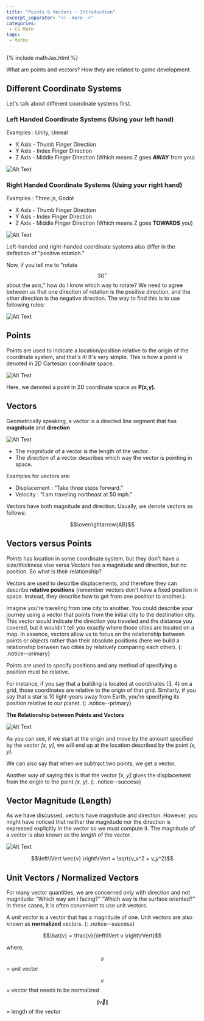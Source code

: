 ```yaml
---
title: "Points & Vectors - Introduction"
excerpt_separator: "<!--more-->"
categories:
 - CG Math
tags:
 - Maths
---
```

{% include mathJax.html %}

What are points and vectors? How they are related to game development.

<!--more-->

## Different Coordinate Systems

Let's talk about different coordinate systems first.

### Left Handed Coordinate Systems (Using your left hand)

Examples : Unity, Unreal

* X Axis - Thumb Finger Direction
* Y Axis - Index Finger Direction
* Z Axis - Middle Finger Direction (Which means Z goes **AWAY** from you)

![Alt Text](/assets/maths/math15.png)

### Right Handed Coordinate Systems (Using your right hand)

Examples : Three.js, Godot

* X Axis - Thumb Finger Direction
* Y Axis - Index Finger Direction
* Z Axis - Middle Finger Direction (Which means Z goes **TOWARDS** you)

![Alt Text](/assets/maths/math16.png)

Left-handed and right-handed coordinate systems also differ in the definition of “positive rotation.”

Now, if you tell me to “rotate $$30^{\circ}$$ about the axis,” how do I know which way to rotate? We need to agree between us
that one direction of rotation is the positive direction, and the other direction is the negative direction. The way to find this is to use following rules:

![Alt Text](/assets/maths/math17.png)


## Points
Points are used to indicate a location/position relative to the origin of the coordinate system, and that's it! It's very simple. This is how a point is denoted in 2D Cartesian coordinate space.

![Alt Text](/assets/maths/coordinate.png)

Here, we denoted a point in 2D coordinate space as **P(x,y).**

## Vectors
Geometrically speaking, a vector is a directed line segment that has **magnitude** and **direction**

![Alt Text](/assets/maths/math1.png)

* The *magnitude* of a vector is the length of the vector.
* The *direction* of a vector describes which way the vector is pointing in space.

Examples for vectors are: 
* Displacement : “Take three steps forward.”
* Velocity : “I am traveling northeast at 50 mph.”

Vectors have both magnitude and direction. Usually, we denote vectors as follows:

$$\overrightarrow{AB}$$

## Vectors versus Points
*Points* has location in some coordinate system, but they don't have a size/thickness vise versa *Vectors* has a
magnitude and direction, but no position. So what is their relationship?

Vectors are used to describe displacements, and therefore they can describe **relative positions** (remember vectors don't have a fixed position in space. Instead, they describe how to get from one position to another.).

Imagine you're traveling from one city to another. You could describe your journey using a vector that points from the initial city to the destination city. This vector would indicate the direction you traveled and the distance you covered, but it wouldn't tell you exactly where those cities are located on a map. In essence, vectors allow us to focus on the relationship between points or objects rather than their absolute positions (here we build a relationship between two cities by relatively comparing each other).
{: .notice--primary}

Points are used to specify positions and any method of specifying a position must be relative.

For instance, if you say that a building is located at coordinates (3, 4) on a grid, those coordinates are relative to the origin of that grid. Similarly, if you say that a star is 10 light-years away from Earth, you're specifying its position relative to our planet.
{: .notice--primary}

**The Relationship between Points and Vectors**

![Alt Text](/assets/maths/math2.png)

As you can see, if we start at the origin and move by the amount specified by the vector *[x, y]*, we will end up at the location described by the point
*(x, y)*.

We can also say that when we subtract two points, we get a vector. 

Another way of saying this is that the vector *[x, y]* gives the displacement from the origin to the point *(x, y)*.
{: .notice--success}


## Vector Magnitude (Length)

As we have discussed, vectors have magnitude and direction. However, you might have noticed that neither the magnitude nor the direction is expressed
explicitly in the vector so we must compute it. The magnitude of a vector is also known as the *length* of the vector.

![Alt Text](/assets/maths/math7.png)

$$\left\lVert \vec{v} \right\rVert = \sqrt{v_x^2 + v_y^2}$$

## Unit Vectors / Normalized Vectors

For many vector quantities, we are concerned only with direction and not magnitude: “Which way am I facing?” “Which way is the surface oriented?” In these cases, it is often convenient to use unit vectors.

A *unit vector* is a vector that has a magnitude of one. Unit vectors are also known as **normalized** vectors.
{: .notice--success}

$$\hat{v} = \frac{v}{\left\lVert v \right\rVert}$$

where, 

$$\hat{v}$$ = unit vector

$${v}$$ = vector that needs to be normalized

$$\left\lVert \vec{v} \right\rVert$$ = length of the vector